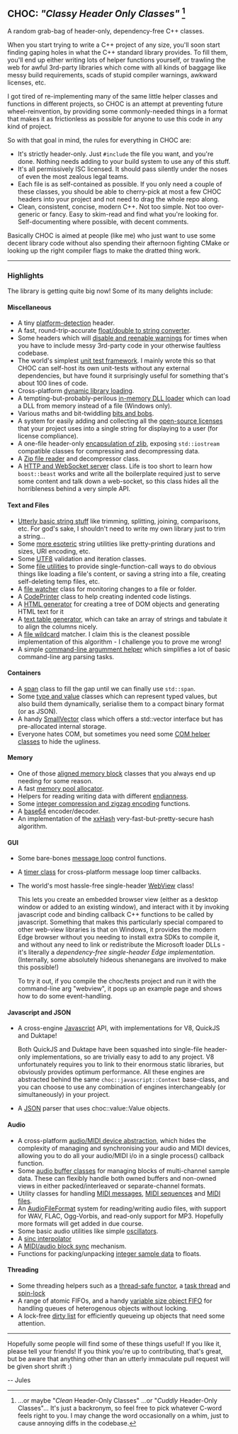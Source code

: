 ## CHOC: _"Classy Header Only Classes"_ [^1]

A random grab-bag of header-only, dependency-free C++ classes.

When you start trying to write a C++ project of any size, you'll soon start finding gaping holes in what the C++ standard library provides. To fill them, you'll end up either writing lots of helper functions yourself, or trawling the web for awful 3rd-party libraries which come with all kinds of baggage like messy build requirements, scads of stupid compiler warnings, awkward licenses, etc.

I got tired of re-implementing many of the same little helper classes and functions in different projects, so CHOC is an attempt at preventing future wheel-reinvention, by providing some commonly-needed things in a format that makes it as frictionless as possible for anyone to use this code in any kind of project.

So with that goal in mind, the rules for everything in CHOC are:

 - It's strictly header-only. Just `#include` the file you want, and you're done. Nothing needs adding to your build system to use any of this stuff.
 - It's all permissively ISC licensed. It should pass silently under the noses of even the most zealous legal teams.
 - Each file is as self-contained as possible. If you only need a couple of these classes, you should be able to cherry-pick at most a few CHOC headers into your project and not need to drag the whole repo along.
 - Clean, consistent, concise, modern C++. Not too simple. Not too over-generic or fancy. Easy to skim-read and find what you're looking for. Self-documenting where possible, with decent comments.

Basically CHOC is aimed at people (like me) who just want to use some decent library code without also spending their afternoon fighting CMake or looking up the right compiler flags to make the dratted thing work.

-----------------------------------------------------------------------

### Highlights

The library is getting quite big now! Some of its many delights include:

#### Miscellaneous

- A tiny [platform-detection](./choc/platform/choc_Platform.h) header.
- A fast, round-trip-accurate [float/double to string converter](./choc/text/choc_FloatToString.h).
- Some headers which will [disable and reenable warnings](./choc/platform/choc_DisableAllWarnings.h) for times when you have to include messy 3rd-party code in your otherwise faultless codebase.
- The world's simplest [unit test framework](./choc/platform/choc_UnitTest.h). I mainly wrote this so that CHOC can self-host its own unit-tests without any external dependencies, but have found it surprisingly useful for something that's about 100 lines of code.
- Cross-platform [dynamic library loading](./choc/platform/choc_DynamicLibrary.h).
- A tempting-but-probably-perilous [in-memory DLL loader](./choc/platform/choc_MemoryDLL.h) which can load a DLL from memory instead of a file (Windows only).
- Various maths and bit-twiddling [bits and bobs](./choc/math/choc_MathHelpers.h).
- A system for easily adding and collecting all the [open-source licenses](./choc/text/choc_OpenSourceLicenseList.h) that your project uses into a single string for displaying to a user (for license compliance).
- A one-file header-only [encapsulation of zlib](./choc/containers/choc_zlib.h), exposing `std::iostream` compatible classes for compressing and decompressing data.
- A [Zip file reader](./choc/containers/choc_ZipFile.h) and decompressor class.
- A [HTTP and WebSocket server](./choc/network/choc_HTTPServer.h) class. Life is too short to learn how `boost::beast` works and write all the boilerplate required just to serve some content and talk down a web-socket, so this class hides all the horribleness behind a very simple API.

#### Text and Files

- [Utterly basic string stuff](./choc/text/choc_StringUtilities.h) like trimming, splitting, joining, comparisons, etc. For god's sake, I shouldn't need to write my own library just to trim a string...
- Some [more esoteric](./choc/text/choc_StringUtilities.h) string utilities like pretty-printing durations and sizes, URI encoding, etc.
- Some [UTF8](./choc/text/choc_UTF8.h) validation and iteration classes.
- Some [file utilities](./choc/text/choc_Files.h) to provide single-function-call ways to do obvious things like loading a file's content, or saving a string into a file, creating self-deleting temp files, etc.
- A [file watcher](./choc/platform/choc_FileWatcher.h) class for monitoring changes to a file or folder.
- A [CodePrinter](./choc/text/choc_CodePrinter.h) class to help creating indented code listings.
- A [HTML generator](./choc/text/choc_HTML.h) for creating a tree of DOM objects and generating HTML text for it
- A [text table generator](./choc/text/choc_TextTable.h), which can take an array of strings and tabulate it to align the columns nicely.
- A [file wildcard](./choc/text/choc_Wildcard.h) matcher. I claim this is the cleanest possible implementation of this algorithm - I challenge you to prove me wrong!
- A simple [command-line argumment helper](./choc/containers/choc_ArgumentList.h) which simplifies a lot of basic command-line arg parsing tasks.

#### Containers

- A [span](./choc/containers/choc_Span.h) class to fill the gap until we can finally use `std::span`.
- Some [type and value](./choc/containers/choc_Value.h) classes which can represent typed values, but also build them dynamically, serialise them to a compact binary format (or as JSON).
- A handy [SmallVector](./choc/containers/choc_SmallVector.h) class which offers a std::vector interface but has pre-allocated internal storage.
- Everyone hates COM, but sometimes you need some [COM helper classes](./choc/containers/choc_COM.h) to hide the ugliness.

#### Memory

- One of those [aligned memory block](./choc/memory/choc_AlignedMemoryBlock.h) classes that you always end up needing for some reason.
- A fast [memory pool allocator](./choc/memory/choc_PoolAllocator.h).
- Helpers for reading writing data with different [endianness](./choc/memory/choc_Endianness.h).
- Some [integer compression and zigzag encoding](./choc/memory/choc_VariableLengthEncoding.h) functions.
- A [base64](./choc/memory/choc_Base64.h) encoder/decoder.
- An implementation of the [xxHash](./choc/memory/choc_xxHash.h) very-fast-but-pretty-secure hash algorithm.

#### GUI

- Some bare-bones [message loop](./choc/gui/choc_MessageLoop.h) control functions.
- A [timer class](./choc/gui/choc_MessageLoop.h) for cross-platform message loop timer callbacks.
- The world's most hassle-free single-header [WebView](./choc/gui/choc_WebView.h) class!

  This lets you create an embedded browser view (either as a desktop window or added to an existing window), and interact with it by invoking javascript code and binding callback C++ functions to be called by javascript. Something that makes this particularly special compared to other web-view libraries is that on Windows, it provides the modern Edge browser without you needing to install extra SDKs to compile it, and without any need to link or redistribute the Microsoft loader DLLs - it's literally a *dependency-free single-header Edge implementation*. (Internally, some absolutely hideous shenanegans are involved to make this possible!)

  To try it out, if you compile the choc/tests project and run it with the command-line arg "webview", it pops up an example page and shows how to do some event-handling.

#### Javascript and JSON

- A cross-engine [Javascript](./choc/javascript/choc_javascript.h) API, with implementations for V8, QuickJS and Duktape!

  Both QuickJS and Duktape have been squashed into single-file header-only implementations, so are trivially easy to add to any project. V8 unfortunately requires you to link to their enormous static libraries, but obviously provides optimum performance.
  All these engines are abstracted behind the same `choc::javascript::Context` base-class, and you can choose to use any combination of engines interchangeably (or simultaneously) in your project.

- A [JSON](./choc/text/choc_JSON.h) parser that uses choc::value::Value objects.

#### Audio

- A cross-platform [audio/MIDI device abstraction](./choc/audio/io/choc_AudioMIDIPlayer.h), which hides the complexity of managing and synchronising your audio and MIDI devices, allowing you to do all your audio/MIDI i/o in a single process() callback function.
- Some [audio buffer classes](./choc/audio/choc_SampleBuffers.h) for managing blocks of multi-channel sample data. These can flexibly handle both owned buffers and non-owned views in either packed/interleaved or separate-channel formats.
- Utility classes for handling [MIDI messages](./choc/audio/choc_MIDI.h), [MIDI sequences](./choc/audio/choc_MIDISequence.h) and [MIDI files](./choc/audio/choc_MIDIFile.h).
- An [AudioFileFormat](./choc/audio/choc_AudioFileFormat.h) system for reading/writing audio files, with support for WAV, FLAC, Ogg-Vorbis, and read-only support for MP3. Hopefully more formats will get added in due course.
- Some basic audio utilities like simple [oscillators](./choc/audio/choc_Oscillators.h).
- A [sinc interpolator](./choc/audio/choc_SincInterpolator.h)
- A [MIDI/audio block sync](./choc/audio/choc_AudioMIDIBlockDispatcher.h) mechanism.
- Functions for packing/unpacking [integer sample data](./choc/audio/choc_AudioSampleData.h) to floats.

#### Threading

- Some threading helpers such as a [thread-safe functor](./choc/threading/choc_ThreadSafeFunctor.h), a [task thread](./choc/threading/choc_TaskThread.h) and [spin-lock](./choc/threading/choc_SpinLock.h)
- A range of atomic FIFOs, and a handy [variable size object FIFO](./choc/containers/choc_VariableSizeFIFO.h) for handling queues of heterogenous objects without locking.
- A lock-free [dirty list](./choc/containers/choc_DirtyList.h) for efficiently queueing up objects that need some attention.


-----------------------------------------------------------------------

Hopefully some people will find some of these things useful! If you like it, please tell your friends! If you think you're up to contributing, that's great, but be aware that anything other than an utterly immaculate pull request will be given short shrift :)

-- Jules



[^1]: ...or maybe "*Clean* Header-Only Classes" ...or "*Cuddly* Header-Only Classes"... It's just a backronym, so feel free to pick whatever C-word feels right to you. I may change the word occasionally on a whim, just to cause annoying diffs in the codebase.
